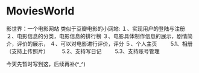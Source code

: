 # MoviesWorld
影世界：一个电影网站
类似于豆瓣电影的小网站: 
１、实现用户的登陆与注册 
２、电影信息的分类，电影信息的排行榜 
３、电影具体制作信息的展示，剧情简介，评价的展示， 
４、可以对电影进行评价，评分 
５、个人主页 　　
    5.1、相册（支持上传照片） 　　
    5.2、支持写日记 　　
    5.3、支持账号管理 
    
今天先暂时写到这，后续再补(^_^)
